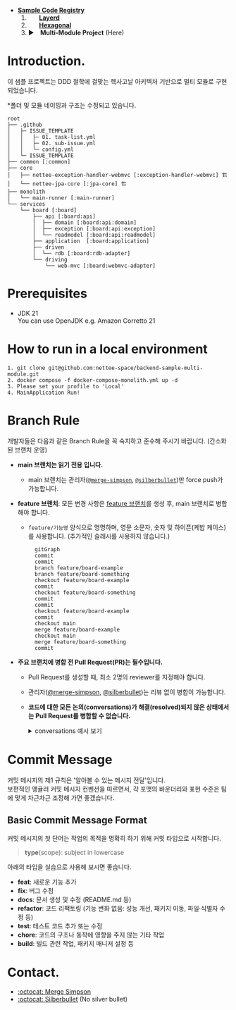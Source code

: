 - [**Sample Code Registry**](https://github.com/nettee-space/backend-sample-code-registry)  
  1. ⠀⠀ [**Layerd**](https://github.com/nettee-space/backend-sample-layered-simple-crud)  
  2. ⠀⠀ [**Hexagonal**](https://github.com/nettee-space/backend-sample-hexagonal-simple-crud)  
  3. ▶ ⠀**Multi-Module Project** (Here)

# Introduction.

이 샘플 프로젝트는 DDD 철학에 걸맞는 헥사고날 아키텍처 기반으로 멀티 모듈로 구현되었습니다.  

\*폴더 및 모듈 네이밍과 구조는 수정되고 있습니다.

```
root
├── .github
│   ├─ ISSUE_TEMPLATE
│   │   ├─ 01. task-list.yml
│   │   ├─ 02. sub-issue.yml
│   │   └─ config.yml
│   └─ ISSUE_TEMPLATE
├── common [:common]
├── core
│   ├── nettee-exception-handler-webmvc [:exception-handler-webmvc] 🏗
│   └── nettee-jpa-core [:jpa-core] 🏗
├── monolith
│   └── main-runner [:main-runner]
└── services
    └── board [:board]
        ├── api [:board:api]
        │  ├── domain [:board:api:domain]
        │  ├── exception [:board:api:exception]
        │  └── readmodel [:board:api:readmodel]
        ├── application  [:board:application]
        ├── driven
        │  └── rdb [:board:rdb-adapter]
        └── driving
            └── web-mvc [:board:webmvc-adapter]
```
# Prerequisites

- JDK 21  
  You can use OpenJDK e.g. Amazon Corretto 21
  
# How to run in a local environment
```
1. git clone git@github.com:nettee-space/backend-sample-multi-module.git
2. docker compose -f docker-compose-monolith.yml up -d
3. Please set your profile to 'Local'
4. MainApplication Run!
```

# Branch Rule 

개발자들은 다음과 같은 Branch Rule을 꼭 숙지하고 준수해 주시기 바랍니다. (간소화된 브랜치 운영)

- **main 브랜치는 읽기 전용 입니다.**
  - main 브랜치는 관리자([`@merge-simpson`](https://github.com/merge-simpson), [`@silberbullet`](https://github.com/silberbullet))만 force push가 가능합니다.
- **feature 브랜치**: 모든 변경 사항은 <ins>feature 브랜치</ins>를 생성 후, main 브랜치로 병합해야 합니다.
  - `feature/기능명` 양식으로 명명하며, 영문 소문자, 숫자 및 하이픈(케밥 케이스)를 사용합니다. (추가적인 슬래시를 사용하지 않습니다.)
    
    ```mermaid
      gitGraph
      commit
      commit
      branch feature/board-example
      branch feature/board-something
      checkout feature/board-example
      commit
      checkout feature/board-something
      commit
      commit
      checkout feature/board-example
      commit
      checkout main
      merge feature/board-example
      checkout main
      merge feature/board-something
      commit
    ```
  
- **주요 브랜치에 병합 전 Pull Request(PR)는 필수입니다.**
  - Pull Request를 생성할 때, 최소 2명의 reviewer를 지정해야 합니다.
  - 관리자([@merge-simpson](https://github.com/merge-simpson), [@silberbullet](https://github.com/silberbullet))는 리뷰 없이 병합이 가능합니다.
  - **코드에 대한 모든 논의(conversations)가 해결(resolved)되지 않은 상태에서는 Pull Request를 병합할 수 없습니다.**
    <details>
    <summary>conversations 예시 보기</summary>
    
    1. @silberbullet 님이 pull request 생성 후, reviewer를 @merge-simpson 에게 신청하였습니다.  
    2. @merge-simpson 님은 코드 수정을 위해 comment를 남겼습니다.  
    3. @silberbullet 님은 해당 코드를 수정하여 push 후 @merge-simpson 님이 남긴 comment에 수정사항을 적어 놓았습니다.  
    4. @merge-simpson "Resolve conversation" 버튼을 클릭하여 피드백이 해결되었음을 표시합니다.  
    5. 비로소 @silberbullet 님은 코드 병합이 가능합니다.  
    
    </details>

# Commit Message

커밋 메시지의 제1 규칙은 '알아볼 수 있는 메시지 전달'입니다.  
보편적인 앵귤러 커밋 메시지 컨벤션을 따르면서, 각 포맷의 바운더리와 표현 수준은 팀에 맞게 차근차근 조정해 가면 좋겠습니다.

## Basic Commit Message Format

커밋 메시지의 첫 단어는 작업의 목적을 명확히 하기 위해 커밋 타입으로 시작합니다.  

> **type**(scope): subject in lowercase  

아래의 타입을 실습으로 사용해 보시면 좋습니다.

- **feat**: 새로운 기능 추가
- **fix**: 버그 수정
- **docs**: 문서 생성 및 수정 (README.md 등)
- **refactor**: 코드 리팩토링 (기능 변화 없음: 성능 개선, 패키지 이동, 파일·식별자 수정 등)
- **test**: 테스트 코드 추가 또는 수정
- **chore**: 코드의 구조나 동작에 영향을 주지 않는 기타 작업
- **build**: 빌드 관련 작업, 패키지 매니저 설정 등

# Contact.

- [:octocat: Merge Simpson](https://github.com/merge-simpson)
- [:octocat: Silberbullet](https://github.com/silberbullet) (No silver bullet)
